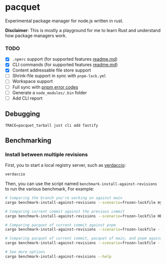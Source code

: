 # pacquet

Experimental package manager for node.js written in rust.

**Disclaimer**: This is mostly a playground for me to learn Rust and understand how package managers work.

### TODO

- [x] `.npmrc` support (for supported features [readme.md](./crates/npmrc/README.md))
- [x] CLI commands (for supported features [readme.md](./crates/cli/README.md))
- [x] Content addressable file store support
- [ ] Shrink-file support in sync with `pnpm-lock.yml`
- [ ] Workspace support
- [ ] Full sync with [pnpm error codes](https://pnpm.io/errors)
- [ ] Generate a `node_modules/.bin` folder
- [ ] Add CLI report

## Debugging

```shell
TRACE=pacquet_tarball just cli add fastify
```

## Benchmarking

### Install between multiple revisions

First, you to start a local registry server, such as [verdaccio](https://verdaccio.org/):

```sh
verdaccio
```

Then, you can use the script named `benchmark-install-against-revisions` to run the various benchmark, For example:

```sh
# Comparing the branch you're working on against main
cargo benchmark-install-against-revisions --scenario=frozen-lockfile my-branch main
```

```sh
# Comparing current commit against the previous commit
cargo benchmark-install-against-revisions --scenario=frozen-lockfile HEAD HEAD~
```

```sh
# Comparing pacquet of current commit against pnpm
cargo benchmark-install-against-revisions --scenario=frozen-lockfile --with-pnpm HEAD
```

```sh
# Comparing pacquet of current commit, pacquet of main, and pnpm against each other
cargo benchmark-install-against-revisions --scenario=frozen-lockfile --with-pnpm HEAD main
```

```sh
# See more options
cargo benchmark-install-against-revisions --help
```
